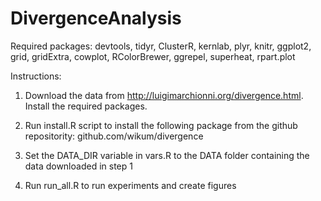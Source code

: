 # DivergenceAnalysis

Required packages: devtools, tidyr, ClusterR, kernlab, plyr, knitr, ggplot2, grid, gridExtra, cowplot, RColorBrewer, ggrepel, superheat, rpart.plot

Instructions:

1. Download the data from http://luigimarchionni.org/divergence.html. Install the required packages.

2. Run install.R script to install the following package from the github repositority: github.com/wikum/divergence

3. Set the DATA_DIR variable in vars.R to the DATA folder containing the data downloaded in step 1

4. Run run_all.R to run experiments and create figures

